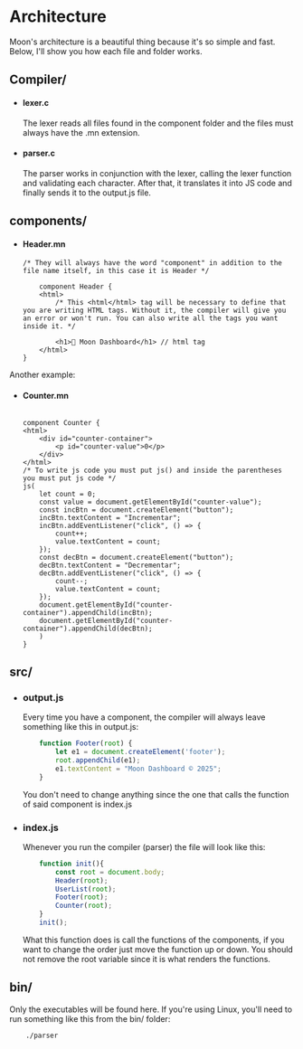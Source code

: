 # Architecture
Moon's architecture is a beautiful thing because it's so simple and fast.
Below, I'll show you how each file and folder works.
## Compiler/
- #### lexer.c
    The lexer reads all files found in the component folder and the files must always have the .mn extension.
- #### parser.c
    The parser works in conjunction with the lexer, calling the lexer function and validating each character. After that, it translates it into JS code and finally sends it to the output.js file.
## components/
- #### Header.mn
    ```Moon
    /* They will always have the word "component" in addition to the file name itself, in this case it is Header */

        component Header {
        <html>
            /* This <html</html> tag will be necessary to define that you are writing HTML tags. Without it, the compiler will give you an error or won't run. You can also write all the tags you want inside it. */

            <h1>🌙 Moon Dashboard</h1> // html tag
        </html>
    }
    ```
Another example:   
- #### Counter.mn
    ```Moon

    component Counter {
    <html>
        <div id="counter-container">
            <p id="counter-value">0</p>
        </div>
    </html>
    /* To write js code you must put js() and inside the parentheses you must put js code */
    js(
        let count = 0;
        const value = document.getElementById("counter-value");
        const incBtn = document.createElement("button");
        incBtn.textContent = "Incrementar";
        incBtn.addEventListener("click", () => {
            count++;
            value.textContent = count;
        });
        const decBtn = document.createElement("button");
        decBtn.textContent = "Decrementar";
        decBtn.addEventListener("click", () => {
            count--;
            value.textContent = count;
        });
        document.getElementById("counter-container").appendChild(incBtn);
        document.getElementById("counter-container").appendChild(decBtn);
        )
    }
    ```
## src/
- ### output.js
    Every time you have a component, the compiler will always leave something like this in output.js:
    ```javascript
        function Footer(root) { 
            let e1 = document.createElement('footer');
            root.appendChild(e1);
            e1.textContent = "Moon Dashboard © 2025";
        }
    ```
    You don't need to change anything since the one that calls the function of said component is index.js

- ### index.js
    Whenever you run the compiler (parser) the file will look like this:
    ```javascript
        function init(){
            const root = document.body;
            Header(root);
            UserList(root);
            Footer(root);
            Counter(root);
        }
        init();
    ``` 
    What this function does is call the functions of the components, if you want to change the order just move the function up or down. You should not remove the root variable since it is what renders the functions.

## bin/
Only the executables will be found here. If you're using Linux, you'll need to run something like this from the bin/ folder:
```console
    ./parser
```